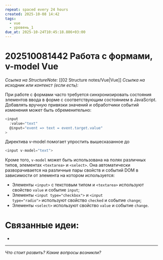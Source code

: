 ```yaml
---
repeat: spaced every 24 hours
created: 2025-10-08 14:42
tags:
  - vue
  - уровень_1
due_at: 2025-10-24T10:45:18.886+03:00
---
```

# 202510081442 Работа с формами, v-model Vue

*Ссылка на StructureNote:* [[02 Structure notes/Vue|Vue]]
*Ссылка на исходник или контекст (если есть):*

При работе с формами часто требуется синхронизировать состояния элементов ввода в форме с соответствующим состоянием в JavaScript. Добавлять вручную привязки значений и обработчики событий изменения может быть обременительно:

```js
<input
  :value="text"
  @input="event => text = event.target.value"
>
```

Директива v-model помогает упростить вышесказанное до

```js
<input v-model="text">
```

Кроме того, `v-model` может быть использована на полях различных типов, элементах `<textarea>` и `<select>`. Она автоматически разворачивается на различные пары свойств и событий DOM в зависимости от элемента на котором используется:

- Элементы `<input>` с текстовым типом и `<textarea>` используют свойство `value` и событие `input`;
- Элементы `<input type="checkbox">` и `<input type="radio">` используют свойство `checked` и событие `change`;
- Элементы `<select>` используют свойство `value` и событие `change`.

# Связанные идеи:

* 

---

*Что стоит развить? Какие вопросы возникли?*
